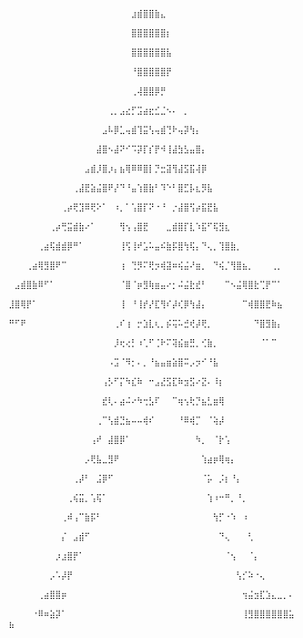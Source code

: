 ⠀⠀⠀⠀⠀⠀⠀⠀⠀⠀⠀⠀⠀⠀⠀⠀⠀⠀⠀⠀⠀⣰⣾⣿⣿⣷⣄⠀⠀⠀⠀⠀⠀⠀⠀⠀⠀⠀⠀⠀⠀⠀⠀⠀⠀⠀⠀⠀⠀⠀
⠀⠀⠀⠀⠀⠀⠀⠀⠀⠀⠀⠀⠀⠀⠀⠀⠀⠀⠀⠀⠀⣿⣿⣿⣿⣿⣿⡆⠀⠀⠀⠀⠀⠀⠀⠀⠀⠀⠀⠀⠀⠀⠀⠀⠀⠀⠀⠀⠀⠀
⠀⠀⠀⠀⠀⠀⠀⠀⠀⠀⠀⠀⠀⠀⠀⠀⠀⠀⠀⠀⠀⣿⣿⣿⣿⣿⣿⣧⠀⠀⠀⠀⠀⠀⠀⠀⠀⠀⠀⠀⠀⠀⠀⠀⠀⠀⠀⠀⠀⠀
⠀⠀⠀⠀⠀⠀⠀⠀⠀⠀⠀⠀⠀⠀⠀⠀⠀⠀⠀⠀⠀⠘⣿⣿⣿⣿⣿⡟⠀⠀⠀⠀⠀⠀⠀⠀⠀⠀⠀⠀⠀⠀⠀⠀⠀⠀⠀⠀⠀⠀
⠀⠀⠀⠀⠀⠀⠀⠀⠀⠀⠀⠀⠀⠀⠀⠀⠀⠀⠀⠀⠀⢀⢼⣿⣿⡿⡛⠀⠀⠀⠀⠀⠀⠀⠀⠀⠀⠀⠀⠀⠀⠀⠀⠀⠀⠀⠀⠀⠀⠀
⠀⠀⠀⠀⠀⠀⠀⠀⠀⠀⠀⠀⠀⠀⠀⠀⠀⢀⡀⣠⣔⡋⣩⣴⣖⣊⣈⠢⠄⠀⡀⠀⠀⠀⠀⠀⠀⠀⠀⠀⠀⠀⠀⠀⠀⠀⠀⠀⠀⠀
⠀⠀⠀⠀⠀⠀⠀⠀⠀⠀⠀⠀⠀⠀⠀⠀⣠⠧⡿⣁⢤⣾⢹⣭⢣⢤⣾⢙⠗⢤⡽⢳⡄⠀⠀⠀⠀⠀⠀⠀⠀⠀⠀⠀⠀⠀⠀⠀⠀⠀
⠀⠀⠀⠀⠀⠀⠀⠀⠀⠀⠀⠀⠀⠀⠀⣼⣿⠢⣼⠝⠊⠩⡽⡏⡎⡟⠺⢸⣼⣳⣣⣤⣿⡄⠀⠀⠀⠀⠀⠀⠀⠀⠀⠀⠀⠀⠀⠀⠀⠀
⠀⠀⠀⠀⠀⠀⠀⠀⠀⠀⠀⠀⠀⣠⣾⡸⣿⡰⡄⣦⢿⠿⠿⣿⡇⡙⣒⣽⢻⣼⣫⣯⢼⡿⠀⠀⠀⠀⠀⠀⠀⠀⠀⠀⠀⠀⠀⠀⠀⠀
⠀⠀⠀⠀⠀⠀⠀⠀⠀⠀⠀⢀⣼⣟⣵⣬⣿⠟⡜⠙⠘⣤⢱⣿⣷⠃⠹⠑⠃⣿⣋⡧⣆⡻⣧⠀⠀⠀⠀⠀⠀⠀⠀⠀⠀⠀⠀⠀⠀⠀
⠀⠀⠀⠀⠀⠀⠀⠀⠀⢀⡴⢟⣹⠿⢟⠕⠁⠀⠰⡀⠁⢡⣿⡏⠝⠐⠘⠀⡐⣼⣿⢫⡴⣯⣟⣧⠀⠀⠀⠀⠀⠀⠀⠀⠀⠀⠀⠀⠀⠀
⠀⠀⠀⠀⠀⠀⠀⢀⡴⢛⣭⣾⣷⠔⠁⠀⠀⠀⠀⢻⢢⢠⣿⣟⠀⠀⠀⣀⣾⣿⡏⣇⠱⣯⠋⢯⣻⣆⠀⠀⠀⠀⠀⠀⠀⠀⠀⠀⠀⠀
⠀⠀⠀⠀⠀⢀⣴⢯⣾⣾⡿⠛⠁⠀⠀⠀⠀⠀⠀⢸⢫⢸⠞⣡⠥⣤⠮⣷⡯⣿⢳⢯⡄⠙⢄⡀⢹⣿⣷⡀⠀⠀⠀⠀⠀⠀⠀⠀⠀⠀
⠀⠀⠀⢀⣴⢿⣻⣿⠟⠉⠀⠀⠀⠀⠀⠀⠀⠀⠀⢰⠀⢙⡻⠍⢟⡲⢾⣽⠶⢮⣬⠜⣶⡀⠀⠙⢮⡈⢻⣿⣦⡀⠀⠀⠀⢀⡀⠀⠀⠀
⠀⣠⣾⣿⣷⠿⠋⠁⠀⠀⠀⠀⠀⠀⠀⠀⠀⠀⠀⠈⣿⠈⡶⣻⢷⣶⣤⠔⡂⠬⣬⣗⣞⠃⠀⠀⠀⠉⠢⣬⢿⣿⣗⢉⡟⠉⠁⠀⠀⠀
⣸⣿⢿⡟⠁⠀⠀⠀⠀⠀⠀⠀⠀⠀⠀⠀⠀⠀⠀⢸⠀⠘⢸⡞⡜⣏⢻⠎⡼⢎⡿⢳⣼⡄⠀⠀⠀⠀⠀⠀⠉⢾⣿⣿⣟⠷⣦⠀⠀⠀
⠛⠋⠟⠀⠀⠀⠀⠀⠀⠀⠀⠀⠀⠀⠀⠀⠀⠀⢀⠎⢰⠀⡒⣱⣇⢆⡀⡮⢭⠥⣚⢞⡼⢟⡀⠀⠀⠀⠀⠀⠀⠀⠙⣿⣻⣷⡄⠀⠀⠀
⠀⠀⠀⠀⠀⠀⠀⠀⠀⠀⠀⠀⠀⠀⠀⠀⠀⠀⡸⢖⢔⡃⠰⢁⠋⢈⠗⠍⢽⣮⣶⣛⡀⢊⣷⡀⠀⠀⠀⠀⠀⠀⠀⠈⠁⠉⠀⠀⠀⠀
⠀⠀⠀⠀⠀⠀⠀⠀⠀⠀⠀⠀⠀⠀⠀⠀⠀⠠⣩⠈⠻⡂⠄⡀⠘⣦⣤⣶⣵⣿⠭⡠⡲⠊⠘⣧⠀⠀⠀⠀⠀⠀⠀⠀⠀⠀⠀⠀⠀⠀
⠀⠀⠀⠀⠀⠀⠀⠀⠀⠀⠀⠀⠀⠀⠀⠀⢠⡣⠋⡍⠳⣎⠷⠀⠒⣠⣜⣫⣏⠷⣲⣫⠔⣝⠄⠸⡆⠀⠀⠀⠀⠀⠀⠀⠀⠀⠀⠀⠀⠀
⠀⠀⠀⠀⠀⠀⠀⠀⠀⠀⠀⠀⠀⠀⠀⠀⣞⢇⠄⣴⠬⠔⠳⢒⣣⠏⠀⠀⠉⢶⢢⢗⡙⣦⣃⣶⢿⠀⠀⠀⠀⠀⠀⠀⠀⠀⠀⠀⠀⠀
⠀⠀⠀⠀⠀⠀⠀⠀⠀⠀⠀⠀⠀⠀⠀⢀⠉⢣⣾⣙⣦⠤⠤⢾⠎⠀⠀⠀⠀⠘⠿⢾⡉⠀⠈⢵⡼⠀⠀⠀⠀⠀⠀⠀⠀⠀⠀⠀⠀⠀
⠀⠀⠀⠀⠀⠀⠀⠀⠀⠀⠀⠀⠀⠀⢠⠞⠀⣼⣿⡿⠁⠀⠀⠀⠀⠀⠀⠀⠀⠀⠀⠀⠳⡀⠀⠈⡗⢡⠀⠀⠀⠀⠀⠀⠀⠀⠀⠀⠀⠀
⠀⠀⠀⠀⠀⠀⠀⠀⠀⠀⠀⠀⠀⡠⢟⣧⣀⣻⠟⠀⠀⠀⠀⠀⠀⠀⠀⠀⠀⠀⠀⠀⠀⢱⣴⡶⢿⢶⡄⠀⠀⠀⠀⠀⠀⠀⠀⠀⠀⠀
⠀⠀⠀⠀⠀⠀⠀⠀⠀⠀⠀⢀⡼⠃⠀⣨⡿⠋⠀⠀⠀⠀⠀⠀⠀⠀⠀⠀⠀⠀⠀⠀⠀⠈⡥⠀⡨⡆⠘⡄⠀⠀⠀⠀⠀⠀⠀⠀⠀⠀
⠀⠀⠀⠀⠀⠀⠀⠀⠀⠀⢀⢮⣭⡀⢡⢯⠁⠀⠀⠀⠀⠀⠀⠀⠀⠀⠀⠀⠀⠀⠀⠀⠀⠀⢱⠰⠒⠛⡀⠘⡀⠀⠀⠀⠀⠀⠀⠀⠀⠀
⠀⠀⠀⠀⠀⠀⠀⠀⠀⢀⠾⢠⠉⣷⡯⠃⠀⠀⠀⠀⠀⠀⠀⠀⠀⠀⠀⠀⠀⠀⠀⠀⠀⠀⠀⢳⡋⠐⠱⠀⠰⠀⠀⠀⠀⠀⠀⠀⠀⠀
⠀⠀⠀⠀⠀⠀⠀⠀⠀⡌⠀⣠⣾⠋⠀⠀⠀⠀⠀⠀⠀⠀⠀⠀⠀⠀⠀⠀⠀⠀⠀⠀⠀⠀⠀⠀⠙⢄⠀⠀⠀⢃⠀⠀⠀⠀⠀⠀⠀⠀
⠀⠀⠀⠀⠀⠀⠀⠀⡰⣰⣿⡟⠁⠀⠀⠀⠀⠀⠀⠀⠀⠀⠀⠀⠀⠀⠀⠀⠀⠀⠀⠀⠀⠀⠀⠀⠀⠈⢢⠀⠀⠈⡄⠀⠀⠀⠀⠀⠀⠀
⠀⠀⠀⠀⠀⠀⠀⡠⠡⡼⡟⠀⠀⠀⠀⠀⠀⠀⠀⠀⠀⠀⠀⠀⠀⠀⠀⠀⠀⠀⠀⠀⠀⠀⠀⠀⠀⠀⠀⢣⡊⠵⠐⢄⠀⠀⠀⠀⠀⠀
⠀⠀⠀⠀⠀⢀⣴⣿⣿⡶⠀⠀⠀⠀⠀⠀⠀⠀⠀⠀⠀⠀⠀⠀⠀⠀⠀⠀⠀⠀⠀⠀⠀⠀⠀⠀⠀⠀⠀⠀⢲⣬⣲⣏⣱⣄⣀⡀⠄⠀
⠀⠀⠀⠀⠐⠿⠶⣵⡽⠁⠀⠀⠀⠀⠀⠀⠀⠀⠀⠀⠀⠀⠀⠀⠀⠀⠀⠀⠀⠀⠀⠀⠀⠀⠀⠀⠀⠀⠀⠀⢸⣻⣿⣿⣿⣿⣿⣿⣥⣦
